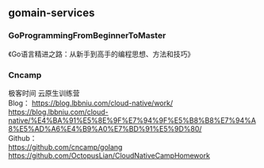 ## gomain-services


### GoProgrammingFromBeginnerToMaster 
《Go语言精进之路：从新手到高手的编程思想、方法和技巧》      


### Cncamp 
极客时间 云原生训练营  
Blog：
https://blog.lbbniu.com/cloud-native/work/              
https://blog.lbbniu.com/cloud-native/%E4%BA%91%E5%8E%9F%E7%94%9F%E5%B8%B8%E7%94%A8%E5%AD%A6%E4%B9%A0%E7%BD%91%E5%9D%80/         
Github：      
https://github.com/cncamp/golang            
https://github.com/OctopusLian/CloudNativeCampHomework          
